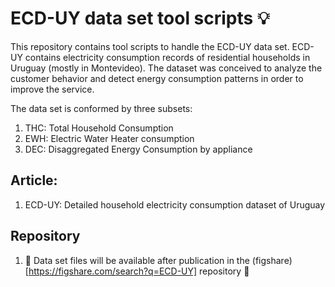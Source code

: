 # ECD-UY data set tool scripts 💡

This repository contains tool scripts to handle the ECD-UY data set. ECD-UY contains electricity consumption records of residential households in Uruguay (mostly in Montevideo). The dataset was conceived to analyze the customer behavior and detect energy consumption patterns in order to improve the service.

The data set is conformed by three subsets:

1. THC: Total Household Consumption
2. EWH: Electric Water Heater consumption
3. DEC: Disaggregated Energy Consumption by appliance

## Article:

1. ECD-UY: Detailed household electricity consumption dataset of Uruguay

## Repository

1. 🧱 Data set files will be available after publication in the (figshare)[https://figshare.com/search?q=ECD-UY] repository 🧱
